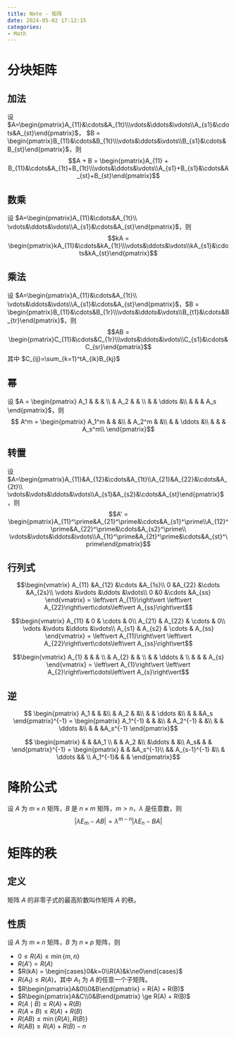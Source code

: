```yaml
---
title: Note - 矩阵
date: 2024-05-02 17:12:15
categories:
- Math
---
```

# 分块矩阵

## 加法
设 $A=\begin{pmatrix}A_{11}&\cdots&A_{1t}\\\vdots&\ddots&\vdots\\A_{s1}&\cdots&A_{st}\end{pmatrix}$，
$B = \begin{pmatrix}B_{11}&\cdots&B_{1t}\\\vdots&\ddots&\vdots\\B_{s1}&\cdots&B_{st}\end{pmatrix}$，则
$$A + B = \begin{pmatrix}A_{11} + B_{11}&\cdots&A_{1t}+B_{1t}\\\vdots&\ddots&\vdots\\A_{s1}+B_{s1}&\cdots&A_{st}+B_{st}\end{pmatrix}$$

## 数乘
设 $A=\begin{pmatrix}A_{11}&\cdots&A_{1t}\\
\vdots&\ddots&\vdots\\A_{s1}&\cdots&A_{st}\end{pmatrix}$，则
$$kA = \begin{pmatrix}kA_{11}&\cdots&kA_{1t}\\\vdots&\ddots&\vdots\\kA_{s1}&\cdots&kA_{st}\end{pmatrix}$$

## 乘法
设 $A=\begin{pmatrix}A_{11}&\cdots&A_{1t}\\
\vdots&\ddots&\vdots\\A_{s1}&\cdots&A_{st}\end{pmatrix}$，$B = \begin{pmatrix}B_{11}&\cdots&B_{1r}\\\vdots&\ddots&\vdots\\B_{t1}&\cdots&B_{tr}\end{pmatrix}$，则
$$AB = \begin{pmatrix}C_{11}&\cdots&C_{1r}\\\vdots&\ddots&\vdots\\C_{s1}&\cdots&C_{sr}\end{pmatrix}$$
其中 $C_{ij}=\sum_{k=1}^tA_{ik}B_{kj}$

## 幂
设 $A = \begin{pmatrix}
A_1 & & & \\
& A_2 & & \\
& & \ddots &\\
& & & A_s
\end{pmatrix}$，则
$$ A^m = \begin{pmatrix}
A_1^m & & &\\
& A_2^m & &\\
& & \ddots &\\
& & & A_s^m\\
\end{pmatrix}$$

## 转置
设 $A=\begin{pmatrix}A_{11}&A_{12}&\cdots&A_{1t}\\A_{21}&A_{22}&\cdots&A_{2t}\\
\vdots&\vdots&\ddots&\vdots\\A_{s1}&A_{s2}&\cdots&A_{st}\end{pmatrix}$，则
$$A' = \begin{pmatrix}A_{11}^\prime&A_{21}^\prime&\cdots&A_{s1}^\prime\\A_{12}^\prime&A_{22}^\prime&\cdots&A_{s2}^\prime\\
\vdots&\vdots&\ddots&\vdots\\A_{1t}^\prime&A_{2t}^\prime&\cdots&A_{st}^\prime\end{pmatrix}$$

## 行列式
$$\begin{vmatrix}
A_{11} &A_{12} &\cdots &A_{1s}\\
0 &A_{22} &\cdots &A_{2s}\\
\vdots &\vdots &\ddots &\vdots\\
0 &0 &\cdots &A_{ss}
\end{vmatrix} = \left\vert A_{11}\right\vert \left\vert A_{22}\right\vert\cdots\left\vert A_{ss}\right\vert$$

$$\begin{vmatrix}
A_{11} & 0 & \cdots & 0\\
A_{21} & A_{22} & \cdots & 0\\
\vdots &\vdots &\ddots &\vdots\\
A_{s1} & A_{s2} & \cdots & A_{ss}
\end{vmatrix} = \left\vert A_{11}\right\vert \left\vert A_{22}\right\vert\cdots\left\vert A_{ss}\right\vert$$

$$\begin{vmatrix}
A_{1} & & & \\
 & A_{2} & & \\
 & & \ddots & \\
 & & & A_{s}
\end{vmatrix} = \left\vert A_{1}\right\vert \left\vert A_{2}\right\vert\cdots\left\vert A_{s}\right\vert$$

## 逆
$$ \begin{pmatrix}
A_1 & & &\\
& A_2 & &\\
& & \ddots &\\
& & &A_s
\end{pmatrix}^{-1} = 
\begin{pmatrix}
A_1^{-1} & & &\\
& A_2^{-1} & &\\
& & \ddots &\\
& & &A_s^{-1}
\end{pmatrix}$$

$$ \begin{pmatrix}
& & &A_1 \\
& & A_2 &\\
&\ddots & &\\
A_s& & &
\end{pmatrix}^{-1} = 
\begin{pmatrix}
 & & &A_s^{-1}\\
 && A_{s-1}^{-1} &\\
& \ddots && \\
A_1^{-1}& & &
\end{pmatrix}$$
# 降阶公式
设 $A$ 为 $m\times n$ 矩阵，$B$ 是 $n\times m$ 矩阵，$m>n$，$\lambda$ 是任意数，则
$$\left\vert\lambda E_m - AB\right\vert = \lambda^{m-n}\left\vert\lambda E_n - BA\right\vert$$

# 矩阵的秩
## 定义
矩阵 $A$ 的非零子式的最高阶数叫作矩阵 $A$ 的秩。

## 性质
设 $A$ 为 $m\times n$ 矩阵，$B$ 为 $n\times p$ 矩阵，则

- $0 \le R(A) \le \min\{m, n\}$
- $R(A') = R(A)$
- $R(kA) = \begin{cases}0&k=0\\R(A)&k\ne0\end{cases}$
- $R(A_1) \le R(A)$，其中 $A_1$ 为 $A$ 的任意一个子矩阵。
- $R\begin{pmatrix}A&0\\0&B\end{pmatrix} = R(A) + R(B)$
- $R\begin{pmatrix}A&C\\0&B\end{pmatrix} \ge R(A) + R(B)$
- $R(A \mid B) \le R(A) + R(B)$
- $R(A + B) \le R(A) + R(B)$
- $R(AB) \le \min\{R(A), R(B)\}$
- $R(AB) \ge R(A) + R(B) - n$
